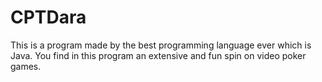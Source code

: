 # CPTDara
This is a program made by the best programming language ever which is Java.
You find in this program an extensive and fun spin on video poker games.
